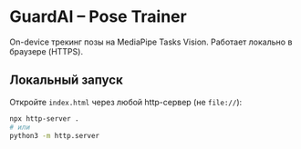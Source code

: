 # GuardAI – Pose Trainer

On-device трекинг позы на MediaPipe Tasks Vision. Работает локально в браузере (HTTPS).

## Локальный запуск
Откройте `index.html` через любой http-сервер (не `file://`):
```bash
npx http-server .
# или
python3 -m http.server
